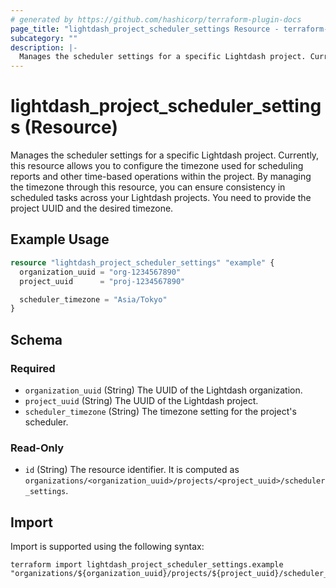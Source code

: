 ```yaml
---
# generated by https://github.com/hashicorp/terraform-plugin-docs
page_title: "lightdash_project_scheduler_settings Resource - terraform-provider-lightdash"
subcategory: ""
description: |-
  Manages the scheduler settings for a specific Lightdash project. Currently, this resource allows you to configure the timezone used for scheduling reports and other time-based operations within the project. By managing the timezone through this resource, you can ensure consistency in scheduled tasks across your Lightdash projects. You need to provide the project UUID and the desired timezone.
---
```


# lightdash_project_scheduler_settings (Resource)

Manages the scheduler settings for a specific Lightdash project. Currently, this resource allows you to configure the timezone used for scheduling reports and other time-based operations within the project. By managing the timezone through this resource, you can ensure consistency in scheduled tasks across your Lightdash projects. You need to provide the project UUID and the desired timezone.

## Example Usage

```terraform
resource "lightdash_project_scheduler_settings" "example" {
  organization_uuid = "org-1234567890"
  project_uuid      = "proj-1234567890"

  scheduler_timezone = "Asia/Tokyo"
}
```

<!-- schema generated by tfplugindocs -->
## Schema

### Required

- `organization_uuid` (String) The UUID of the Lightdash organization.
- `project_uuid` (String) The UUID of the Lightdash project.
- `scheduler_timezone` (String) The timezone setting for the project's scheduler.

### Read-Only

- `id` (String) The resource identifier. It is computed as `organizations/<organization_uuid>/projects/<project_uuid>/scheduler_settings`.

## Import

Import is supported using the following syntax:

```shell
terraform import lightdash_project_scheduler_settings.example "organizations/${organization_uuid}/projects/${project_uuid}/scheduler_settings"
```
